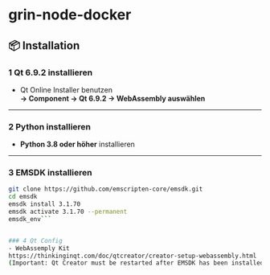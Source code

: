 # grin-node-docker

## 📦 Installation

### 1 Qt 6.9.2 installieren
- Qt Online Installer benutzen  
  **→ Component → Qt 6.9.2 → WebAssembly auswählen**

---

### 2️ Python installieren
- **Python 3.8 oder höher** installieren

---

### 3️ EMSDK installieren
```bash
git clone https://github.com/emscripten-core/emsdk.git
cd emsdk
emsdk install 3.1.70
emsdk activate 3.1.70 --permanent
emsdk_env```


### 4 Qt Config
- WebAssemply Kit
https://thinkinginqt.com/doc/qtcreator/creator-setup-webassembly.html
(Important: Qt Creator must be restarted after EMSDK has been installed.)

